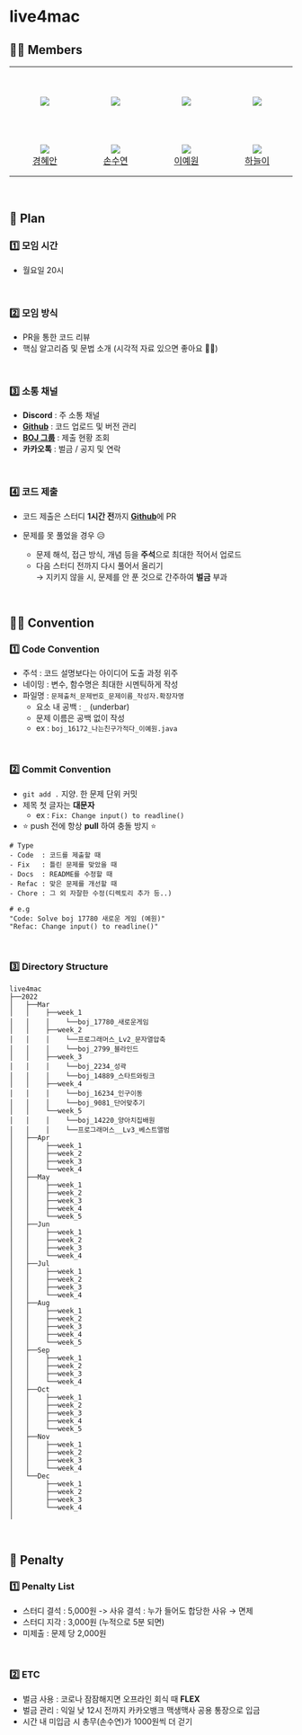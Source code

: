# live4mac

## 👸🏻 Members

<table>
  <tr height="125px">
    <td align="center" width="180px">
      <a href="https://github.com/hean1103"><img src="https://avatars.githubusercontent.com/u/31913535?v=4"/></a>
    </td>
    <td align="center" width="180px">
      <a href="https://github.com/sksy368"><img src="https://avatars.githubusercontent.com/u/75062273?v=4"/></a>
    </td>
    <td align="center" width="180px">
      <a href="https://github.com/yewonniii"><img src="https://avatars.githubusercontent.com/u/77774635?v=4"/></a>
    </td>
    <td align="center" width="180px">
      <a href="https://github.com/NEULiee"><img src="https://avatars.githubusercontent.com/u/39167842?v=4"/></a>
    </td>
  </tr>
  <tr height="70px">
    <td align="center" width="180px">
      <img src="http://mazassumnida.wtf/api/mini/generate_badge?boj=hean1103" />
      <br />
      <a href="https://github.com/hean1103">경혜안</a>
    </td>
    <td align="center" width="180px">
      <img src="http://mazassumnida.wtf/api/mini/generate_badge?boj=sksy368" />
       <br />
      <a href="https://github.com/sksy368">손수연</a>
    </td>
    <td align="center" width="180px">
      <img src="http://mazassumnida.wtf/api/mini/generate_badge?boj=lyw0192" />
       <br />
      <a href="https://github.com/yewonniii">이예원</a>
    </td>
    <td align="center" width="180px">
      <img src="http://mazassumnida.wtf/api/mini/generate_badge?boj=asdfz888" />
       <br />
      <a href="https://github.com/NEULiee">하늘이</a>
    </td>
  </tr>
</table>

<br />

## 📆 Plan


### 1️⃣ 모임 시간

- 월요일 20시

<br />

### 2️⃣ 모임 방식

- PR을 통한 코드 리뷰
- 핵심 알고리즘 및 문법 소개 (시각적 자료 있으면 좋아요 👍🏻)

<br />

### 3️⃣ 소통 채널

- **Discord** : 주 소통 채널
- [**Github**](https://github.com/macgorithm) : 코드 업로드 및 버전 관리
- [**BOJ 그룹**](https://www.acmicpc.net/group/12322) : 제출 현황 조회
- **카카오톡** : 벌금 / 공지 및 연락

<br />

### 4️⃣ 코드 제출

- 코드 제출은 스터디 **1시간 전**까지 [**Github**](https://github.com/macgorithm)에 PR

- 문제를 못 풀었을 경우 😥

  - 문제 해석, 접근 방식, 개념 등을 **주석**으로 최대한 적어서 업로드
  - 다음 스터디 전까지 다시 풀어서 올리기<br />
     → 지키지 않을 시, 문제를 안 푼 것으로 간주하여 **벌금** 부과

<br />

## 🤙🏻 Convention

### 1️⃣ Code Convention

- 주석 : 코드 설명보다는 아이디어 도출 과정 위주
- 네이밍 : 변수, 함수명은 최대한 시멘틱하게 작성
- 파일명 : `문제출처_문제번호_문제이름_작성자.확장자명`
  - 요소 내 공백 : `_` (underbar)
  - 문제 이름은 공백 없이 작성
  - ex : `boj_16172_나는친구가적다_이예원.java`

<br />

### 2️⃣ Commit Convention

- `git add .` 지양. 한 문제 단위 커밋
- 제목 첫 글자는 **대문자**
  - ex : `Fix: Change input() to readline()`
- ⭐ push 전에 항상 **pull** 하여 충돌 방지 ⭐

```
# Type
- Code  : 코드를 제출할 때
- Fix   : 틀린 문제를 맞았을 때
- Docs  : README를 수정할 때
- Refac : 맞은 문제를 개선할 때
- Chore : 그 외 자잘한 수정(디렉토리 추가 등..)

# e.g
"Code: Solve boj 17780 새로운 게임 (예원)"
"Refac: Change input() to readline()"
```

<br />

### 3️⃣ Directory Structure

```
live4mac
├──2022
│   ├──Mar
│   │    ├──week_1
│   │    │    └──boj_17780_새로운게임
│   │    ├──week_2
│   │    │    └──프로그래머스_Lv2_문자열압축
│   │    │    └──boj_2799_블라인드
│   │    ├──week_3
│   │    │    └──boj_2234_성곽
│   │    │    └──boj_14889_스타트와링크
│   │    ├──week_4
│   │    │    └──boj_16234_인구이동
│   │    │    └──boj_9081_단어맞추기
│   │    └──week_5
│   │    │    └──boj_14220_양아치집배원
│   │    │    └──프로그래머스__Lv3_베스트앨범
│   ├──Apr
│   │    ├──week_1
│   │    ├──week_2
│   │    ├──week_3
│   │    └──week_4
│   ├──May
│   │    ├──week_1
│   │    ├──week_2
│   │    ├──week_3
│   │    ├──week_4
│   │    └──week_5
│   ├──Jun
│   │    ├──week_1
│   │    ├──week_2
│   │    ├──week_3
│   │    └──week_4
│   ├──Jul
│   │    ├──week_1
│   │    ├──week_2
│   │    ├──week_3
│   │    └──week_4
│   ├──Aug
│   │    ├──week_1
│   │    ├──week_2
│   │    ├──week_3
│   │    ├──week_4
│   │    └──week_5
│   ├──Sep
│   │    ├──week_1
│   │    ├──week_2
│   │    ├──week_3
│   │    └──week_4
│   ├──Oct
│   │    ├──week_1
│   │    ├──week_2
│   │    ├──week_3
│   │    ├──week_4
│   │    └──week_5
│   ├──Nov
│   │    ├──week_1
│   │    ├──week_2
│   │    ├──week_3
│   │    └──week_4
│   └──Dec
│        ├──week_1
│        ├──week_2
│        ├──week_3
│        └──week_4
│  
```

<br>

## 💸 Penalty

### 1️⃣ Penalty List

- 스터디 결석 : 5,000원
  -> 사유 결석 : 누가 들어도 합당한 사유 → 면제
- 스터디 지각 : 3,000원 (누적으로 5분 되면)
- 미제출 : 문제 당 2,000원

<br />

### 2️⃣ ETC

- 벌금 사용 : 코로나 잠잠해지면 오프라인 회식 때 **FLEX**
- 벌금 관리 : 익일 낮 12시 전까지 카카오뱅크 맥생맥사 공용 통장으로 입금
- 시간 내 미입금 시 총무(손수연)가 1000원씩 더 걷기
